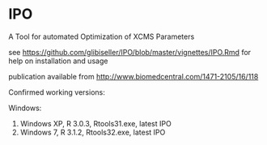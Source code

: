 # IPO
A Tool for automated Optimization of XCMS Parameters

see https://github.com/glibiseller/IPO/blob/master/vignettes/IPO.Rmd for help on installation and usage

publication available from http://www.biomedcentral.com/1471-2105/16/118

Confirmed working versions:


Windows:  
1) Windows XP, R 3.0.3, Rtools31.exe, latest IPO  
2) Windows  7, R 3.1.2, Rtools32.exe, latest IPO 
